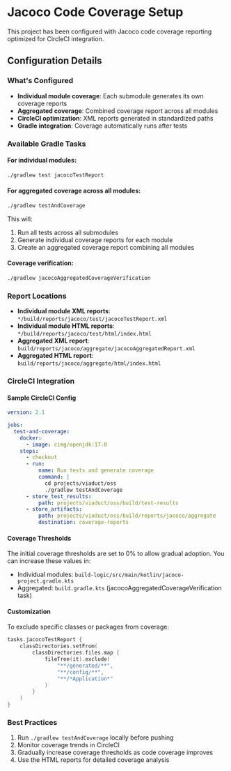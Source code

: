 # Jacoco Code Coverage Setup

This project has been configured with Jacoco code coverage reporting optimized for CircleCI integration.

## Configuration Details

### What's Configured
- **Individual module coverage**: Each submodule generates its own coverage reports
- **Aggregated coverage**: Combined coverage report across all modules  
- **CircleCI optimization**: XML reports generated in standardized paths
- **Gradle integration**: Coverage automatically runs after tests

### Available Gradle Tasks

#### For individual modules:
```bash
./gradlew test jacocoTestReport
```

#### For aggregated coverage across all modules:
```bash
./gradlew testAndCoverage
```

This will:
1. Run all tests across all submodules
2. Generate individual coverage reports for each module
3. Create an aggregated coverage report combining all modules

#### Coverage verification:
```bash
./gradlew jacocoAggregatedCoverageVerification
```

### Report Locations

- **Individual module XML reports**: `*/build/reports/jacoco/test/jacocoTestReport.xml`
- **Individual module HTML reports**: `*/build/reports/jacoco/test/html/index.html`
- **Aggregated XML report**: `build/reports/jacoco/aggregate/jacocoAggregatedReport.xml`
- **Aggregated HTML report**: `build/reports/jacoco/aggregate/html/index.html`

### CircleCI Integration

#### Sample CircleCI Config
```yaml
version: 2.1

jobs:
  test-and-coverage:
    docker:
      - image: cimg/openjdk:17.0
    steps:
      - checkout
      - run:
          name: Run tests and generate coverage
          command: |
            cd projects/viaduct/oss
            ./gradlew testAndCoverage
      - store_test_results:
          path: projects/viaduct/oss/build/test-results
      - store_artifacts:
          path: projects/viaduct/oss/build/reports/jacoco/aggregate
          destination: coverage-reports
```

#### Coverage Thresholds
The initial coverage thresholds are set to 0% to allow gradual adoption. You can increase these values in:
- Individual modules: `build-logic/src/main/kotlin/jacoco-project.gradle.kts`
- Aggregated: `build.gradle.kts` (jacocoAggregatedCoverageVerification task)

#### Customization
To exclude specific classes or packages from coverage:
```kotlin
tasks.jacocoTestReport {
    classDirectories.setFrom(
        classDirectories.files.map {
            fileTree(it).exclude(
                "**/generated/**",
                "**/config/**",
                "**/*Application*"
            )
        }
    )
}
```

### Best Practices
1. Run `./gradlew testAndCoverage` locally before pushing
2. Monitor coverage trends in CircleCI
3. Gradually increase coverage thresholds as code coverage improves
4. Use the HTML reports for detailed coverage analysis